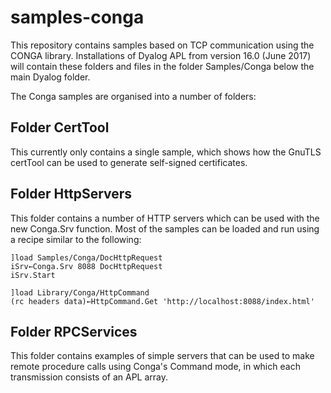 # samples-conga

This repository contains samples based on TCP communication using the CONGA library. Installations of Dyalog APL from version 16.0 (June 2017) will contain these folders and files in the folder Samples/Conga below the main Dyalog folder.

The Conga samples are organised into a number of folders:

## Folder CertTool
This currently only contains a single sample, which shows how the GnuTLS certTool can be used to generate self-signed certificates.

## Folder HttpServers
This folder contains a number of HTTP servers which can be used with the new Conga.Srv function. Most of the samples can be loaded and run using a recipe similar to the following:

    ]load Samples/Conga/DocHttpRequest
    iSrv←Conga.Srv 8088 DocHttpRequest
    iSrv.Start

    ]load Library/Conga/HttpCommand
    (rc headers data)←HttpCommand.Get 'http://localhost:8088/index.html'

## Folder RPCServices

This folder contains examples of simple servers that can be used to make remote procedure calls using Conga's Command mode, in which each transmission consists of an APL array.



